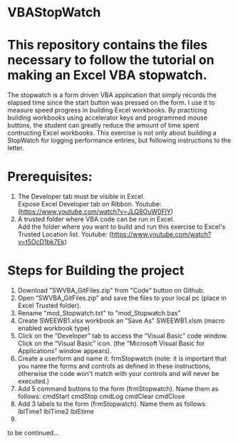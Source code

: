 # VBAStopWatch
# This repository contains the files necessary to follow the tutorial on making an Excel VBA stopwatch.
The stopwatch is a form driven VBA application that simply records the elapsed time since the start button was pressed on the form. I use it to measure speed progress in building Excel workbooks. By practicing building workbooks using accelerator keys and programmed mouse buttons, the student can greatly reduce the amount of time spent contructing Excel workbooks. This exercise is not only about building a StopWatch for logging performance entries, but following instructions to the letter.
# Prerequisites:
1. The Developer tab must be visible in Excel. <br>
  Expose Excel Developer tab on Ribbon. Youtube: (https://www.youtube.com/watch?v=JLQ8OuW0FlY)
2. A trusted folder where VBA code can be run in Excel.<br>
  Add the folder where you want to build and run this exercise to Excel's Trusted Location list. Youtube: (https://www.youtube.com/watch?v=t5OcD1bk7Ek)
# Steps for Building the project
1. Download "SWVBA_GitFiles.zip" from "Code" button on Github.
2. Open “SWVBA_GitFiles.zip” and save the files to your local pc (place in Excel Trusted folder).
3. Rename "mod_Stopwatch.txt" to "mod_Stopwatch.bas"
4. Create SWEEWB1.xlsx workbook an "Save As" SWEEWB1.xlsm (macro enabled workbook type)
5. Click on the “Developer” tab to access the “Visual Basic” code window. Click on the “Visual Basic” icon. (the “Microsoft Visual Basic for Applications” window appears).
6. Create a userform and name it: frmStopwatch
  (note: it is important that you name the forms and controls as defined in these instructions, otherwise the code won't match with your controls and will never be executed.) 
7. Add 5 command buttons to the form (frmStopwatch). Name them as follows:
cmdStart
cmdStop
cmdLog
cmdClear
cmdClose
8. Add 3 labels to the form (frmStopwatch). Name them as follows:
lblTime1
lblTime2
lblEtime
9. 

to be continued...

